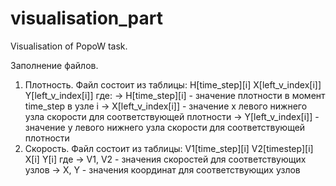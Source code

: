 # visualisation_part
Visualisation of PopoW task.

Заполнение файлов.
1) Плотность. Файл состоит из таблицы:
                        H[time_step][i] X[left_v_index[i]] Y[left_v_index[i]]
где:
     -> H[time_step][i]    - значение плотности в момент time_step в узле i
     -> X[left_v_index[i]] - значение х левого нижнего узла скорости для соответствующей плотности
     -> Y[left_v_index[i]] - значение y левого нижнего узла скорости для соответствующей плотности
2) Скорость. Файл состоит из таблицы:
                       V1[time_step][i] V2[timestep][i] X[i] Y[i]
где
     -> V1, V2 - значения скоростей для соответствующих узлов
     -> X, Y   - значения координат для соответствующих узлов
